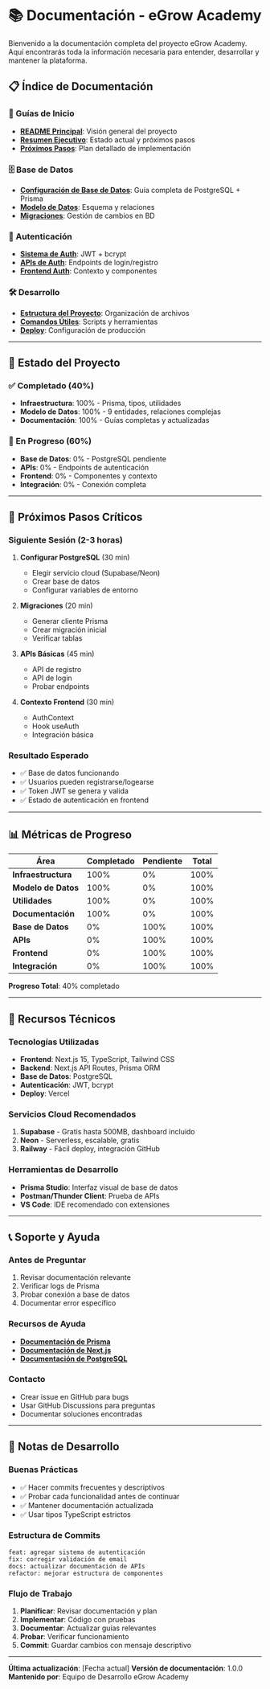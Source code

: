 # 📚 Documentación - eGrow Academy

Bienvenido a la documentación completa del proyecto eGrow Academy. Aquí encontrarás toda la información necesaria para entender, desarrollar y mantener la plataforma.

## 📋 Índice de Documentación

### 🚀 Guías de Inicio
- **[README Principal](../README.md)**: Visión general del proyecto
- **[Resumen Ejecutivo](./EXECUTIVE-SUMMARY.md)**: Estado actual y próximos pasos
- **[Próximos Pasos](./NEXT-STEPS.md)**: Plan detallado de implementación

### 🗄️ Base de Datos
- **[Configuración de Base de Datos](./DATABASE-SETUP.md)**: Guía completa de PostgreSQL + Prisma
- **[Modelo de Datos](./DATABASE-SETUP.md#fase-2-diseño-del-modelo-de-datos)**: Esquema y relaciones
- **[Migraciones](./NEXT-STEPS.md#fase-7-migraciones-y-generación)**: Gestión de cambios en BD

### 🔐 Autenticación
- **[Sistema de Auth](./DATABASE-SETUP.md#fase-5-utilidades-de-autenticación)**: JWT + bcrypt
- **[APIs de Auth](./NEXT-STEPS.md#fase-8-apis-de-autenticación)**: Endpoints de login/registro
- **[Frontend Auth](./NEXT-STEPS.md#fase-9-frontend---contexto-de-autenticación)**: Contexto y componentes

### 🛠️ Desarrollo
- **[Estructura del Proyecto](../README.md#estructura-del-proyecto)**: Organización de archivos
- **[Comandos Útiles](../README.md#comandos-útiles)**: Scripts y herramientas
- **[Deploy](../README.md#deploy)**: Configuración de producción

---

## 🎯 Estado del Proyecto

### ✅ Completado (40%)
- **Infraestructura**: 100% - Prisma, tipos, utilidades
- **Modelo de Datos**: 100% - 9 entidades, relaciones complejas
- **Documentación**: 100% - Guías completas y actualizadas

### 🔄 En Progreso (60%)
- **Base de Datos**: 0% - PostgreSQL pendiente
- **APIs**: 0% - Endpoints de autenticación
- **Frontend**: 0% - Componentes y contexto
- **Integración**: 0% - Conexión completa

---

## 🚀 Próximos Pasos Críticos

### **Siguiente Sesión** (2-3 horas)
1. **Configurar PostgreSQL** (30 min)
   - Elegir servicio cloud (Supabase/Neon)
   - Crear base de datos
   - Configurar variables de entorno

2. **Migraciones** (20 min)
   - Generar cliente Prisma
   - Crear migración inicial
   - Verificar tablas

3. **APIs Básicas** (45 min)
   - API de registro
   - API de login
   - Probar endpoints

4. **Contexto Frontend** (30 min)
   - AuthContext
   - Hook useAuth
   - Integración básica

### **Resultado Esperado**
- ✅ Base de datos funcionando
- ✅ Usuarios pueden registrarse/logearse
- ✅ Token JWT se genera y valida
- ✅ Estado de autenticación en frontend

---

## 📊 Métricas de Progreso

| Área | Completado | Pendiente | Total |
|------|------------|-----------|-------|
| **Infraestructura** | 100% | 0% | 100% |
| **Modelo de Datos** | 100% | 0% | 100% |
| **Utilidades** | 100% | 0% | 100% |
| **Documentación** | 100% | 0% | 100% |
| **Base de Datos** | 0% | 100% | 100% |
| **APIs** | 0% | 100% | 100% |
| **Frontend** | 0% | 100% | 100% |
| **Integración** | 0% | 100% | 100% |

**Progreso Total**: 40% completado

---

## 🔧 Recursos Técnicos

### **Tecnologías Utilizadas**
- **Frontend**: Next.js 15, TypeScript, Tailwind CSS
- **Backend**: Next.js API Routes, Prisma ORM
- **Base de Datos**: PostgreSQL
- **Autenticación**: JWT, bcrypt
- **Deploy**: Vercel

### **Servicios Cloud Recomendados**
1. **Supabase** - Gratis hasta 500MB, dashboard incluido
2. **Neon** - Serverless, escalable, gratis
3. **Railway** - Fácil deploy, integración GitHub

### **Herramientas de Desarrollo**
- **Prisma Studio**: Interfaz visual de base de datos
- **Postman/Thunder Client**: Prueba de APIs
- **VS Code**: IDE recomendado con extensiones

---

## 📞 Soporte y Ayuda

### **Antes de Preguntar**
1. Revisar documentación relevante
2. Verificar logs de Prisma
3. Probar conexión a base de datos
4. Documentar error específico

### **Recursos de Ayuda**
- **[Documentación de Prisma](https://www.prisma.io/docs)**
- **[Documentación de Next.js](https://nextjs.org/docs)**
- **[Documentación de PostgreSQL](https://www.postgresql.org/docs/)**

### **Contacto**
- Crear issue en GitHub para bugs
- Usar GitHub Discussions para preguntas
- Documentar soluciones encontradas

---

## 📝 Notas de Desarrollo

### **Buenas Prácticas**
- ✅ Hacer commits frecuentes y descriptivos
- ✅ Probar cada funcionalidad antes de continuar
- ✅ Mantener documentación actualizada
- ✅ Usar tipos TypeScript estrictos

### **Estructura de Commits**
```
feat: agregar sistema de autenticación
fix: corregir validación de email
docs: actualizar documentación de APIs
refactor: mejorar estructura de componentes
```

### **Flujo de Trabajo**
1. **Planificar**: Revisar documentación y plan
2. **Implementar**: Código con pruebas
3. **Documentar**: Actualizar guías relevantes
4. **Probar**: Verificar funcionamiento
5. **Commit**: Guardar cambios con mensaje descriptivo

---

**Última actualización**: [Fecha actual]
**Versión de documentación**: 1.0.0
**Mantenido por**: Equipo de Desarrollo eGrow Academy 